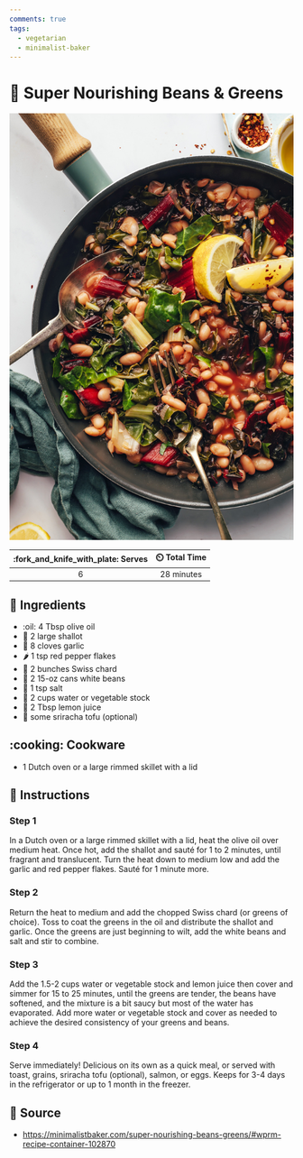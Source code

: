 ```yaml
---
comments: true
tags:
  - vegetarian
  - minimalist-baker
---
```

# :leafy_green: Super Nourishing Beans & Greens

![Super Nourishing Beans and Greens](../assets/images/super-nourishing-beans-and-greens.jpg)

| :fork_and_knife_with_plate: Serves | :timer_clock: Total Time |
|:----------------------------------:|:-----------------------: |
| 6 | 28 minutes |

## :salt: Ingredients

- :oil: 4 Tbsp olive oil
- :onion: 2 large shallot
- :garlic: 8 cloves garlic
- :hot_pepper: 1 tsp red pepper flakes
- :leafy_green: 2 bunches Swiss chard
- :canned_food: 2 15-oz cans white beans
- :salt: 1 tsp salt
- :stew: 2 cups water or vegetable stock
- :lemon: 2 Tbsp lemon juice
- :custard: some sriracha tofu (optional)

## :cooking: Cookware

- 1 Dutch oven or a large rimmed skillet with a lid

## :pencil: Instructions

### Step 1

In a Dutch oven or a large rimmed skillet with a lid, heat the olive oil over medium heat. Once hot, add the shallot and
sauté for 1 to 2 minutes, until fragrant and translucent. Turn the heat down to medium low and add the garlic and red
pepper flakes. Sauté for 1 minute more.

### Step 2

Return the heat to medium and add the chopped Swiss chard (or greens of choice). Toss to coat the greens in the oil and
distribute the shallot and garlic. Once the greens are just beginning to wilt, add the white beans and salt and stir to
combine.

### Step 3

Add the 1.5-2 cups water or vegetable stock and lemon juice then cover and simmer for 15 to 25 minutes, until the greens
are tender, the beans have softened, and the mixture is a bit saucy but most of the water has evaporated. Add more water
or vegetable stock and cover as needed to achieve the desired consistency of your greens and beans.

### Step 4

Serve immediately! Delicious on its own as a quick meal, or served with toast, grains, sriracha tofu (optional), salmon,
or eggs. Keeps for 3-4 days in the refrigerator or up to 1 month in the freezer.

## :link: Source

- <https://minimalistbaker.com/super-nourishing-beans-greens/#wprm-recipe-container-102870>
